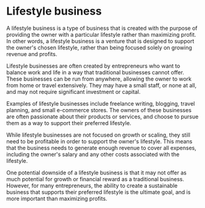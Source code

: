 # Lifestyle business

A lifestyle business is a type of business that is created with the purpose of providing the owner with a particular lifestyle rather than maximizing profit. In other words, a lifestyle business is a venture that is designed to support the owner's chosen lifestyle, rather than being focused solely on growing revenue and profits.

Lifestyle businesses are often created by entrepreneurs who want to balance work and life in a way that traditional businesses cannot offer. These businesses can be run from anywhere, allowing the owner to work from home or travel extensively. They may have a small staff, or none at all, and may not require significant investment or capital.

Examples of lifestyle businesses include freelance writing, blogging, travel planning, and small e-commerce stores. The owners of these businesses are often passionate about their products or services, and choose to pursue them as a way to support their preferred lifestyle.

While lifestyle businesses are not focused on growth or scaling, they still need to be profitable in order to support the owner's lifestyle. This means that the business needs to generate enough revenue to cover all expenses, including the owner's salary and any other costs associated with the lifestyle.

One potential downside of a lifestyle business is that it may not offer as much potential for growth or financial reward as a traditional business. However, for many entrepreneurs, the ability to create a sustainable business that supports their preferred lifestyle is the ultimate goal, and is more important than maximizing profits.
